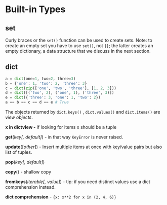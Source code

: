 # Built-in Types

## set

Curly braces or the `set()` function can be used to create sets. Note: to create an empty set you have to use `set()`, not `{}`; the latter creates an empty dictionary, a data structure that we discuss in the next section.

## dict

```python
a = dict(one=1, two=2, three=3)
b = {'one': 1, 'two': 2, 'three': 3}
c = dict(zip(['one', 'two', 'three'], [1, 2, 3]))
d = dict([('two', 2), ('one', 1), ('three', 3)])
e = dict({'three': 3, 'one': 1, 'two': 2})
a == b == c == d == e # True
```

The objects returned by `dict.keys()` , `dict.values()` and `dict.items()` are _view objects_.

**x in dictview -** if looking for items x should be a tuple

**get**\(_key\[, default\]_\) - in that way `KeyError` is never raised.

**update**\(\[_other_\]\) - Insert multiple items at once with key/value pairs but also list of tuples.

**pop**\(_key\[, default\]_\)

**copy**\(\) - shallow copy

**fromkeys**\(_iterable\[, value\]_\) - tip: if you need distinct values use a dict comprehension instead.

**dict comprehension** - `{x: x**2 for x in (2, 4, 6)}`

